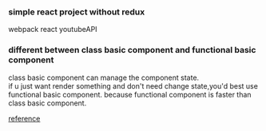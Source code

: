 ### simple react project without redux
webpack react youtubeAPI

### different between class basic component and functional basic component
class basic component can manage the component state.  
if u just want render something and don't need change state,you'd best use functional basic component.
because functional component is faster than class basic component.

[reference](https://www.andreasreiterer.at/web-development/react-functional-components/)
